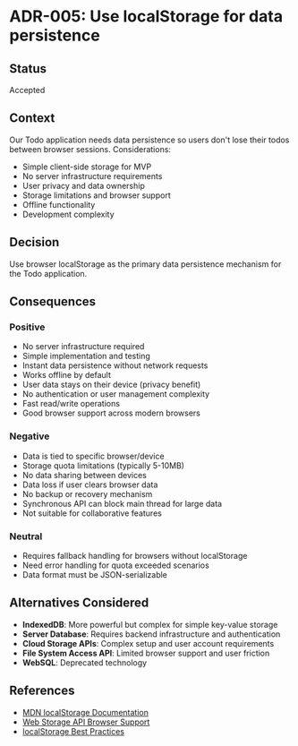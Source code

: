 # ADR-005: Use localStorage for data persistence

## Status

Accepted

## Context

Our Todo application needs data persistence so users don't lose their todos between browser sessions. Considerations:
- Simple client-side storage for MVP
- No server infrastructure requirements
- User privacy and data ownership
- Storage limitations and browser support
- Offline functionality
- Development complexity

## Decision

Use browser localStorage as the primary data persistence mechanism for the Todo application.

## Consequences

### Positive
- No server infrastructure required
- Simple implementation and testing
- Instant data persistence without network requests
- Works offline by default
- User data stays on their device (privacy benefit)
- No authentication or user management complexity
- Fast read/write operations
- Good browser support across modern browsers

### Negative
- Data is tied to specific browser/device
- Storage quota limitations (typically 5-10MB)
- No data sharing between devices
- Data loss if user clears browser data
- No backup or recovery mechanism
- Synchronous API can block main thread for large data
- Not suitable for collaborative features

### Neutral
- Requires fallback handling for browsers without localStorage
- Need error handling for quota exceeded scenarios
- Data format must be JSON-serializable

## Alternatives Considered

- **IndexedDB**: More powerful but complex for simple key-value storage
- **Server Database**: Requires backend infrastructure and authentication
- **Cloud Storage APIs**: Complex setup and user account requirements
- **File System Access API**: Limited browser support and user friction
- **WebSQL**: Deprecated technology

## References

- [MDN localStorage Documentation](https://developer.mozilla.org/en-US/docs/Web/API/Window/localStorage)
- [Web Storage API Browser Support](https://caniuse.com/namevalue-storage)
- [localStorage Best Practices](https://developer.mozilla.org/en-US/docs/Web/API/Web_Storage_API/Using_the_Web_Storage_API)